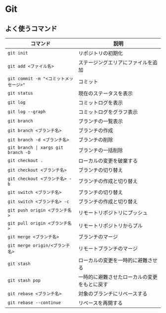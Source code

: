 # Git

## よく使うコマンド

| コマンド | 説明 |
| --- | --- |
| `git init` | リポジトリの初期化 |
| `git add <ファイル名>` | ステージングエリアにファイルを追加 |
| `git commit -m "<コミットメッセージ>"` | コミット |
| `git status` | 現在のステータスを表示 |
| `git log` | コミットログを表示 |
| `git log --graph` | コミットログをグラフ表示 |
| `git branch` | ブランチの一覧表示 |
| `git branch <ブランチ名>` | ブランチの作成 |
| `git branch -d <ブランチ名>` | ブランチの削除 |
| `git branch \| xargs git branch -D` | ブランチの一括削除 |
| `git checkout .` | ローカルの変更を破棄する |
| `git checkout <ブランチ名>` | ブランチの切り替え |
| `git checkout <ブランチ名> -b` | ブランチの作成と切り替え |
| `git switch <ブランチ名>` | ブランチの切り替え |
| `git switch <ブランチ名> -c` | ブランチの作成と切り替え |
| `git push origin <ブランチ名>` | リモートリポジトリにプッシュ |
| `git pull origin <ブランチ名>` | リモートリポジトリからプル |
| `git merge <ブランチ名>` | ブランチのマージ |
| `git merge origin/<ブランチ名>` | リモートブランチのマージ |
| `git stash` | ローカルの変更を一時的に避難させる |
| `git stash pop` | 一時的に避難させたローカルの変更をもとに戻す |
| `git rebase <ブランチ名>` | 対象のブランチにリベースする |
| `git rebase --continue` | リベースを再開する |
